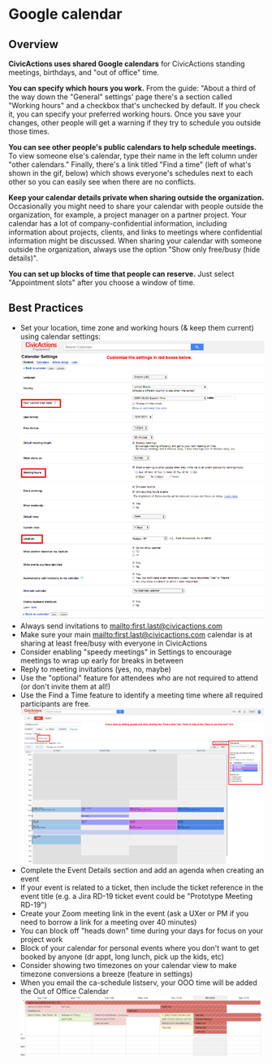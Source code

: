 # Google calendar

## Overview

**CivicActions uses shared Google calendars** for CivicActions standing meetings, birthdays, and "out of office" time.

**You can specify which hours you work.** From the guide: "About a third of the way down the "General" settings' page there's a section called "Working hours" and a checkbox that's unchecked by default. If you check it, you can specify your preferred working hours. Once you save your changes, other people will get a warning if they try to schedule you outside those times.

**You can see other people's public calendars to help schedule meetings.** To view someone else's calendar, type their name in the left column under "other calendars." Finally, there's a link titled "Find a time" (left of what's shown in the gif, below) which shows everyone's schedules next to each other so you can easily see when there are no conflicts.

**Keep your calendar details private when sharing outside the organization.** Occasionally you might need to share your calendar with people outside the organization, for example, a project manager on a partner project. Your calendar has a lot of company-confidential information, including information about projects, clients, and links to meetings where confidential information might be discussed. When sharing your calendar with someone outside the organization, always use the option "Show only free/busy (hide details)".

**You can set up blocks of time that people can reserve.** Just select "Appointment slots" after you choose a window of time.

## Best Practices

-   Set your location, time zone and working hours (& keep them current) using calendar settings: ![Calendar Settings](../../assets/images/CivicActions_Calendar_Settings.png "Calendar settings")
-   Always send invitations to <mailto:first.last@civicactions.com>
-   Make sure your main <mailto:first.last@civicactions.com> calendar is at sharing at least free/busy with everyone in CivicActions
-   Consider enabling "speedy meetings" in Settings to encourage meetings to wrap up early for breaks in between
-   Reply to meeting invitations (yes, no, maybe)
-   Use the "optional" feature for attendees who are not required to attend (or don't invite them at all!)
-   Use the Find a Time feature to identify a meeting time where all required participants are free. !["Find a Time"](../../assets/images/CivicActions_Calendar_FindTime.png "Find a time")
-   Complete the Event Details section and add an agenda when creating an event
-   If your event is related to a ticket, then include the ticket reference in the event title (e.g. a Jira RD-19 ticket event could be "Prototype Meeting RD-19")
-   Create your Zoom meeting link in the event (ask a UXer or PM if you need to borrow a link for a meeting over 40 minutes)
-   You can block off "heads down" time during your days for focus on your project work
-   Block of your calendar for personal events where you don't want to get booked by anyone (dr appt, long lunch, pick up the kids, etc)
-   Consider showing two timezones on your calendar view to make timezone conversions a breeze (feature in settings)
-   When you email the ca-schedule listserv, your OOO time will be added the Out of Office Calendar !["CivicActions: Out of Office"](../../assets/images/ooo-cal1.png "Out of Office Calendar")
